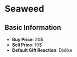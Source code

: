 # Seaweed

## Basic Information

- **Buy Price**: 20$
- **Sell Price**: 10$
- **Default Gift Reaction**: Dislike